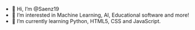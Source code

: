 - 👋 Hi, I’m @Saenz19
- 👀 I’m interested in Machine Learning, AI, Educational software and more!
- 🌱 I’m currently learning Python, HTML5, CSS and JavaScript.

<!---
Saenz19/Saenz19 is a ✨ special ✨ repository because its `README.md` (this file) appears on your GitHub profile.
You can click the Preview link to take a look at your changes.
--->
